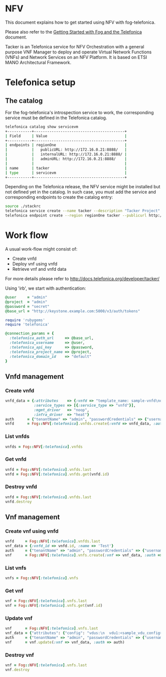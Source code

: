 # NFV

This document explains how to get started using NFV with
fog-telefonica.

Please also refer to the
[Getting Started with Fog and the Telefonica](getting_started.md) document.

Tacker is an Telefonica service for NFV Orchestration with a general purpose
VNF Manager to deploy and operate Virtual Network Functions (VNFs) and Network
Services on an NFV Platform. It is based on ETSI MANO Architectural Framework.

# Telefonica setup

## The catalog
For the fog-telefonica's introspection service to work, the corresponding
service must be defined in the Telefonica catalog.

```bash
telefonica catalog show servicevm
+-----------+-----------------------------------------+
| Field     | Value                                   |
+-----------+-----------------------------------------+
| endpoints | regionOne                               |
|           |   publicURL: http://172.16.0.21:8888/   |
|           |   internalURL: http://172.16.0.21:8888/ |
|           |   adminURL: http://172.16.0.21:8888/    |
|           |                                         |
| name      | tacker                                  |
| type      | servicevm                               |
+-----------+-----------------------------------------+
```

Depending on the Telefonica release, the NFV service might be installed
but not defined yet in the catalog. In such case, you must add the service and
corresponding endpoints to create the catalog entry:

```bash
source ./stackrc
telefonica service create --name tacker --description "Tacker Project" servicevm
telefonica endpoint create --region regionOne tacker --publicurl http://example.com:8888 --internalurl http://example.com:8888 --adminurl http://example.com:8888
```

# Work flow
A usual work-flow might consist of:
* Create vnfd
* Deploy vnf using vnfd
* Retrieve vnf and vnfd data

For more details please refer to
http://docs.telefonica.org/developer/tacker/

Using 'irb', we start with authentication:

```ruby
@user     = "admin"
@project  = "admin"
@password = "secret"
@base_url = "http://keystone.example.com:5000/v3/auth/tokens"

require 'rubygems'
require 'telefonica'

@connection_params = {
  :telefonica_auth_url     => @base_url,
  :telefonica_username     => @user,
  :telefonica_api_key      => @password,
  :telefonica_project_name => @project,
  :telefonica_domain_id    => "default"
}
```

## Vnfd management

### Create vnfd

```ruby
vnfd_data = {:attributes    => {:vnfd => "template_name: sample-vnfd\ndescription: demo-example\n\nservice_properties:\n  Id: sample-vnfd\n  vendor: tacker\n  version: 1\n\nvdus:\n  vdu1:\n    id: vdu1\n    vm_image: cirros\n    instance_type: m1.tiny\n\n    network_interfaces:\n      management:\n        network: net_mgmt\n        management: true\n      pkt_in:\n        network: net0\n      pkt_out:\n        network: net1\n\n    placement_policy:\n      availability_zone: nova\n\n    auto-scaling: noop\n\n    config:\n      param0: key0\n      param1: key1\n"},
             :service_types => [{:service_type => "vnfd"}],
             :mgmt_driver   => "noop",
             :infra_driver  => "heat"}
auth      = {"tenantName" => "admin", "passwordCredentials" => {"username" => "admin","password" => "password"}}
vnfd      = Fog::NFV[:telefonica].vnfds.create(:vnfd => vnfd_data, :auth => auth)
```

### List vnfds

```ruby
vnfds = Fog::NFV[:telefonica].vnfds
```

### Get vnfd

```ruby
vnfd = Fog::NFV[:telefonica].vnfds.last
vnfd = Fog::NFV[:telefonica].vnfds.get(vnfd.id)
```

### Destroy vnfd

```ruby
vnfd = Fog::NFV[:telefonica].vnfds.last
vnfd.destroy
```

## Vnf management

### Create vnf using vnfd

```ruby
vnfd     = Fog::NFV[:telefonica].vnfds.last
vnf_data = {:vnfd_id => vnfd.id, :name => 'Test'}
auth     = {"tenantName" => "admin", "passwordCredentials" => {"username" => "admin","password" => "password"}}
vnf      = Fog::NFV[:telefonica].vnfs.create(:vnf => vnf_data, :auth => auth)
```

### List vnfs

```ruby
vnfs = Fog::NFV[:telefonica].vnfs
```

### Get vnf

```ruby
vnf = Fog::NFV[:telefonica].vnfs.last
vnf = Fog::NFV[:telefonica].vnfs.get(vnf.id)
```

### Update vnf

```ruby
vnf      = Fog::NFV[:telefonica].vnfs.last
vnf_data = {"attributes": {"config": "vdus:\n  vdu1:<sample_vdu_config> \n\n"}}
auth     = {"tenantName" => "admin", "passwordCredentials" => {"username" => "admin","password" => "password"}}
vnf      = vnf.update(:vnf => vnf_data, :auth => auth)
```

### Destroy vnf

```ruby
vnf = Fog::NFV[:telefonica].vnfs.last
vnf.destroy
```
